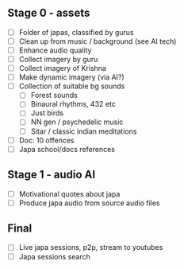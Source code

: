 ## Stage 0 - assets

* [ ] Folder of japas, classified by gurus
* [ ] Clean up from music / background (see AI tech)
* [ ] Enhance audio quality
* [ ] Collect imagery by guru
* [ ] Collect imagery of Krishna
* [ ] Make dynamic imagery (via AI?)
* [ ] Collection of suitable bg sounds
  * [ ] Forest sounds
  * [ ] Binaural rhythms, 432 etc
  * [ ] Just birds
  * [ ] NN gen / psychedelic music
  * [ ] Sitar / classic indian meditations
* [ ] Doc: 10 offences
* [ ] Japa school/docs references

## Stage 1 - audio AI

* [ ] Motivational quotes about japa
* [ ] Produce japa audio from source audio files

## Final

* [ ] Live japa sessions, p2p, stream to youtubes
* [ ] Japa sessions search